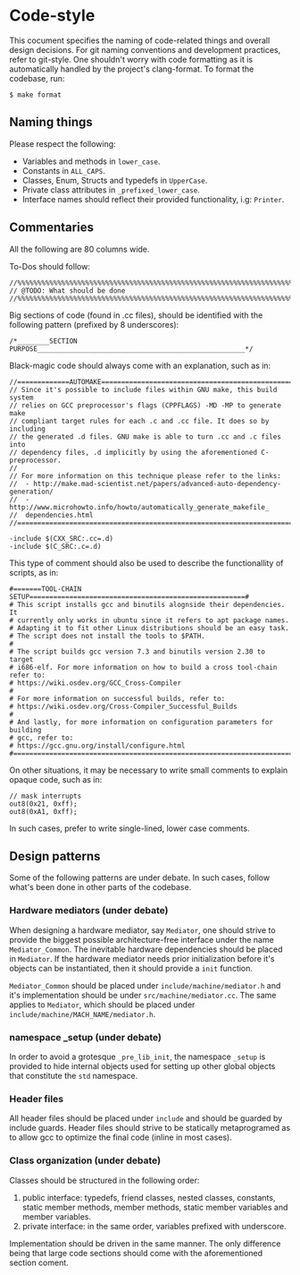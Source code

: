 # Code-style

This cocument specifies the naming of code-related things and overall design
decisions. For git naming conventions and development practices, refer to
git-style. One shouldn't worry with code formatting as it is automatically
handled by the project's clang-format. To format the codebase, run:

```$ make format```

## Naming things

Please respect the following:

- Variables and methods in `lower_case`.
- Constants in `ALL_CAPS`.
- Classes, Enum, Structs and typedefs in `UpperCase`.
- Private class attributes in `_prefixed_lower_case`.
- Interface names should reflect their provided functionality, i.g: `Printer`.

## Commentaries

All the following are 80 columns wide.

To-Dos should follow:

```
//%%%%%%%%%%%%%%%%%%%%%%%%%%%%%%%%%%%%%%%%%%%%%%%%%%%%%%%%%%%%%%%%%%%%%%%%%%%//
// @TODO: What should be done
//%%%%%%%%%%%%%%%%%%%%%%%%%%%%%%%%%%%%%%%%%%%%%%%%%%%%%%%%%%%%%%%%%%%%%%%%%%%//
```

Big sections of code (found in .cc files), should be identified with the
following pattern (prefixed by 8 underscores):

```
/*________SECTION PURPOSE____________________________________________________*/
```

Black-magic code should always come with an explanation, such as in:

```
//=============AUTOMAKE======================================================//
// Since it's possible to include files within GNU make, this build system
// relies on GCC preprocessor's flags (CPPFLAGS) -MD -MP to generate make
// compliant target rules for each .c and .cc file. It does so by including
// the generated .d files. GNU make is able to turn .cc and .c files into
// dependency files, .d implicitly by using the aforementioned C-preprocessor.
//
// For more information on this technique please refer to the links:
//  - http://make.mad-scientist.net/papers/advanced-auto-dependency-generation/
//  - http://www.microhowto.info/howto/automatically_generate_makefile_
// 	dependencies.html
//===========================================================================//

-include $(CXX_SRC:.cc=.d)
-include $(C_SRC:.c=.d)
```

This type of comment should also be used to describe the functionallity of
scripts, as in:

```
#=======TOOL-CHAIN SETUP======================================================#
# This script installs gcc and binutils alognside their dependencies. It
# currently only works in ubuntu since it refers to apt package names.
# Adapting it to fit other Linux distributions should be an easy task.
# The script does not install the tools to $PATH.
#
# The script builds gcc version 7.3 and binutils version 2.30 to target
# i686-elf. For more information on how to build a cross tool-chain refer to:
# https://wiki.osdev.org/GCC_Cross-Compiler
#
# For more information on successful builds, refer to:
# https://wiki.osdev.org/Cross-Compiler_Successful_Builds
#
# And lastly, for more information on configuration parameters for building
# gcc, refer to:
# https://gcc.gnu.org/install/configure.html
#=============================================================================#
```

On other situations, it may be necessary to write small comments to
explain opaque code, such as in:

```
// mask interrupts
out8(0x21, 0xff);
out8(0xA1, 0xff);
```

In such cases, prefer to write single-lined, lower case comments.

## Design patterns

Some of the following patterns are under debate. In such cases, follow what's
been done in other parts of the codebase.

### Hardware mediators (under debate)

When designing a hardware mediator, say `Mediator`, one should strive to provide
the biggest possible architecture-free interface under the name `Mediator_Common`.
The inevitable hardware dependencies should be placed in `Mediator`. If the
hardware mediator needs prior initialization before it's objects can be
instantiated, then it should provide a `init` function.

`Mediator_Common` should be placed under `include/machine/mediator.h` and it's
implementation should be under `src/machine/mediator.cc`. The same applies to
`Mediator`, which should be placed under `include/machine/MACH_NAME/mediator.h`.

### namespace _setup (under debate)

In order to avoid a grotesque `_pre_lib_init`, the namespace `_setup` is provided
to hide internal objects used for setting up other global objects that constitute
the `std` namespace.

### Header files

All header files should be placed under `include` and should be guarded by
include guards. Header files should strive to be statically metaprogramed as to
allow gcc to optimize the final code (inline in most cases).

### Class organization (under debate)

Classes should be structured in the following order:

1. public interface: typedefs, friend classes, nested classes, constants, static
member methods, member methods, static member variables and member variables.
2. private interface: in the same order, variables prefixed with underscore.

Implementation should be driven in the same manner. The only difference being
that large code sections should come with the aforementioned section coment.